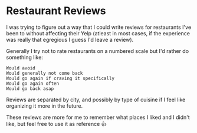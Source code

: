 # Restaurant Reviews

I was trying to figure out a way that I could write reviews for restaurants I've been to without affecting their Yelp (atleast in most cases, if the experience was really that egregious I guess I'd leave a review).

Generally I try not to rate restaurants on a numbered scale but I'd rather do something like:

```text
Would avoid
Would generally not come back
Would go again if craving it specifically
Would go again often
Would go back asap
```

Reviews are separated by city, and possibly by type of cuisine if I feel like organizing it more in the future.

These reviews are more for me to remember what places I liked and I didn't like, but feel free to use it as reference :+1:
